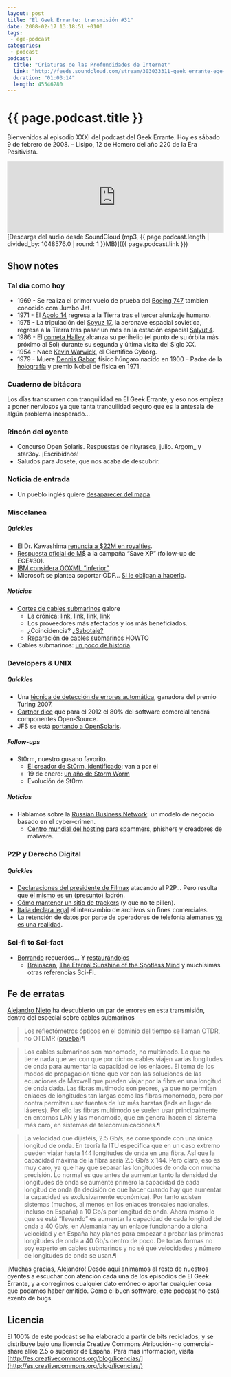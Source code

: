 ```yaml
---
layout: post
title: "El Geek Errante: transmisión #31"
date: 2008-02-17 13:18:51 +0100
tags:
 - ege-podcast
categories:
 - podcast
podcast:
  title: "Criaturas de las Profundidades de Internet"
  link: "http://feeds.soundcloud.com/stream/303033311-geek_errante-ege-podcast-ep31.mp3"
  duration: "01:03:14"
  length: 45546280
---
```


# {{ page.podcast.title }}
Bienvenidos al episodio XXXI del podcast del Geek Errante. Hoy es sábado 9 de febrero de 2008. – Lisipo, 12 de Homero del año 220 de la Era Positivista.

<iframe width="100%" height="166" scrolling="no" frameborder="no" src="https://w.soundcloud.com/player/?url=https%3A//api.soundcloud.com/tracks/303033311&amp;color=ff5500&amp;auto_play=false&amp;hide_related=false&amp;show_comments=true&amp;show_user=true&amp;show_reposts=false"></iframe>
[Descarga del audio desde SoundCloud (mp3, {{ page.podcast.length | divided_by: 1048576.0 | round: 1 }}MB)]({{ page.podcast.link }})

## Show notes

### Tal día como hoy
- 1969 - Se realiza el primer vuelo de prueba del [Boeing 747](https://es.wikipedia.org/wiki/Boeing_747) tambien conocido com Jumbo Jet.
- 1971 - El [Apolo 14](https://en.wikipedia.org/wiki/Apollo_14) regresa a la Tierra tras el tercer alunizaje humano.
- 1975 - La tripulación del [Soyuz 17](https://en.wikipedia.org/wiki/Soyuz_17), la aeronave espacial soviética, regresa a la Tierra tras pasar un mes en la estación espacial [Salyut 4](https://en.wikipedia.org/wiki/Salyut_4).
- 1986 - El [cometa Halley](https://es.wikipedia.org/wiki/Cometa_Halley) alcanza su perihelio (el punto de su órbita más próximo al Sol) durante su segunda y última visita del Siglo XX.
- 1954 - Nace [Kevin Warwick](http://www.kevinwarwick.com/), el Científico Cyborg.
- 1979 - Muere [Dennis Gabor](https://en.wikipedia.org/wiki/Dennis_Gabor), físico húngaro nacido en 1900 – Padre de la [holografía](https://en.wikipedia.org/wiki/Holography) y premio Nobel de física en 1971.

### Cuaderno de bitácora
Los días transcurren con tranquilidad en El Geek Errante, y eso nos empieza a poner nerviosos ya que tanta tranquilidad seguro que es la antesala de algún problema inesperado…

### Rincón del oyente
- Concurso Open Solaris. Respuestas de rikyrasca, julio. Argom\_ y star3oy. ¡Escribidnos!
- Saludos para Josete, que nos acaba de descubrir.

### Noticia de entrada
- Un pueblo inglés quiere [desaparecer del mapa](https://yro.slashdot.org/story/07/12/04/2148215/British-Village-Requests-Removal-From-GPS-Maps)

### Miscelanea

##### Quickies
- El Dr. Kawashima [renuncia a $22M en royalties](http://web.archive.org/web/20111114230610/http://gamernode.com/news/5810-dr-kawashima-declines-22-million-in-brain-age-royalties/index.html).
- [Respuesta oficial de M$](http://www.computerworld.com.au/article/203968/microsoft_responds_save_xp_petition) a la campaña “Save XP” (follow-up de EGE#30).
- [IBM considera OOXML “inferior”](https://slashdot.org/story/08/02/05/0129227/ibm-slams-microsoft-calls-ooxml-inferior).
- Microsoft se plantea soportar ODF… [Si le obligan a hacerlo](http://boycottnovell.com/2008/01/18/microsoft-sorta-supports-odf/).

##### Noticias
- [Cortes de cables submarinos](http://www.elmundo.es/navegante/2008/02/07/tecnologia/1202374126.html) galore
    - La crónica: [link](http://web.archive.org/web/20110820110457/http://www.renesys.com/blog/2008/01/mediterranean_cable_break.shtml), [link](http://web.archive.org/web/20110820110437/http://www.renesys.com/blog/2008/01/mediterranean_cable_break_part_1.shtml), [link](http://web.archive.org/web/20110820110450/http://www.renesys.com/blog/2008/02/mediterranean_cable_break_part.shtml), [link](http://web.archive.org/web/20110820113105/http://www.renesys.com/blog/2008/02/attention_iran_is_not_disconne_1.shtml)
    - Los proveedores más afectados y los más beneficiados.
    - ¿Coincidencia? [¿Sabotaje?](https://en.wikipedia.org/wiki/2008_submarine_cable_disruption#Conspiracy_theories)
    - [Reparación de cables submarinos](http://gizmodo.com/353230/how-to-fix-a-mysteriously-ruptured-undersea-cable) HOWTO
- Cables submarinos: [un poco de historia](https://en.wikipedia.org/wiki/Submarine_communications_cable).

### Developers & UNIX

##### Quickies
- Una [técnica de detección de errores automática](http://arstechnica.com/uncategorized/2008/02/automated-error-catching-technique-awarded-the-turing-prize/), ganadora del premio Turing 2007.
- [Gartner dice](http://arstechnica.com/information-technology/2008/02/gartner-80-percent-of-commercial-software-programs-will-include-open-source-by-2012/) que para el 2012 el 80% del software comercial tendrá componentes Open-Source.
- JFS se está [portando a OpenSolaris](http://web.archive.org/web/20090905082247/http://blogs.sun.com/icedawn/entry/jfs_coming_to_opensolaris).

##### Follow-ups
- St0rm, nuestro gusano favorito.
    - [El creador de St0rm, identificado](https://www.schneier.com/blog/archives/2008/01/fbi_knows_ident.html): van a por él
    - 19 de enero: [un año de Storm Worm](http://unaaldia.hispasec.com/2008/01/un-ano-de-storm-worm.html)
    - Evolución de St0rm

##### Noticias
- Hablamos sobre la [Russian Business Network](https://en.wikipedia.org/wiki/Russian_Business_Network): un modelo de negocio basado en el cyber-crimen.
    - [Centro mundial del hosting](http://unaaldia.hispasec.com/2007/10/es-la-russian-business-network-el.html?) para spammers, phishers y creadores de malware.

### P2P y Derecho Digital

##### Quickies
- [Declaraciones del presidente de Filmax](http://www.filmica.com/david_bravo/archivos/007090.html) atacando al P2P… Pero resulta que [él mismo es un (presunto) ladrón](http://www.elmundo.es/elmundo/2008/02/05/barcelona/1202192444.html).
- [Cómo mantener un sitio de trackers](https://torrentfreak.com/how-a-bittorrent-tracker-owner-hides-from-the-anti-pirates-080206/) (y que no te pillen).
- [Italia declara legal](http://ciberderechos.barrapunto.com/article.pl?sid=08/02/04/1130258) el intercambio de archivos sin fines comerciales.
- La retención de datos por parte de operadores de telefonía alemanes [ya es una realidad](http://www.rebelion.org/noticia.php?id=61232).

### Sci-fi to Sci-fact
- [Borrando](http://discovermagazine.com/2008/jan/how-to-erase-a-single-memory) recuerdos… Y [restaurándolos](http://www.independent.co.uk/news/science/scientists-discover-way-to-reverse-loss-of-memory-775586.html)
    - [Brainscan](http://www.imdb.com/title/tt0109327/), [The Eternal Sunshine of the Spotless Mind](http://www.imdb.com/title/tt0338013/) y muchísimas otras referencias Sci-Fi.

## Fe de erratas
[Alejandro Nieto](http://vacasueca.blogspot.com.es/) ha descubierto un par de errores en esta transmisión, dentro del especial sobre cables submarinos

> Los reflectómetros ópticos en el dominio del tiempo se llaman OTDR, no OTDMR ([prueba](https://en.wikipedia.org/wiki/Optical_time-domain_reflectometer))¶

> Los cables submarinos son monomodo, no multimodo. Lo que no tiene nada que ver con que por dichos cables viajen varias longitudes de onda para aumentar la capacidad de los enlaces. El tema de los modos de propagación tiene que ver con las soluciones de las ecuaciones de Maxwell que pueden viajar por la fibra en una longitud de onda dada. Las fibras mutimodo son peores, ya que no permiten enlaces de longitudes tan largas como las fibras monomodo, pero por contra permiten usar fuentes de luz más baratas (leds en lugar de láseres). Por ello las fibras multimodo se suelen usar principalmente en entornos LAN y las monomodo, que en general hacen el sistema más caro, en sistemas de telecomunicaciones.¶

> La velocidad que dijistéis, 2.5 Gb/s, se corresponde con una única longitud de onda. En teoría la ITU especifica que en un caso extremo pueden viajar hasta 144 longitudes de onda en una fibra. Así que la capacidad máxima de la fibra sería 2.5 Gb/s x 144. Pero claro, eso es muy caro, ya que hay que separar las longitudes de onda con mucha precisión. Lo normal es que antes de aumentar tanto la densidad de longitudes de onda se aumente primero la capacidad de cada longitud de onda (la decisión de qué hacer cuando hay que aumentar la capacidad es exclusivamente económica). Por tanto existen sistemas (muchos, al menos en los enlaces troncales nacionales, incluso en España) a 10 Gb/s por longitud de onda. Ahora mismo lo que se está “llevando” es aumentar la capacidad de cada longitud de onda a 40 Gb/s, en Alemania hay un enlace funcionando a dicha velocidad y en España hay planes para empezar a probar las primeras longitudes de onda a 40 Gb/s dentro de poco. De todas formas no soy experto en cables submarinos y no sé qué velocidades y número de longitudes de onda se usan.¶

¡Muchas gracias, Alejandro! Desde aquí animamos al resto de nuestros oyentes a escuchar con atención cada una de los episodios de El Geek Errante, y a corregirnos cualquier dato erróneo o aportar cualquier cosa que podamos haber omitido. Como el buen software, este podcast no está exento de bugs.

## Licencia
El 100% de este podcast se ha elaborado a partir de bits reciclados, y se distribuye bajo una licencia Creative Commons Atribución-no comercial-share alike 2.5 o superior de España. Para más información, visita [http://es.creativecommons.org/blog/licencias/](http://es.creativecommons.org/blog/licencias/)

